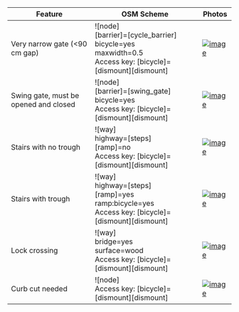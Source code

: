 | Feature                   | OSM Scheme                | Photos     |
|---------------------------|---------------------------|------------|
| Very narrow gate (<90 cm gap) | ![node]<br>[barrier]=[cycle_barrier]<br>bicycle=yes<br>maxwidth=0.5 <br> Access key: [bicycle]=[dismount][dismount]  |[![image](https://d1cuyjsrcm0gby.cloudfront.net/Tp61o9WU2bmonMmhjUyR2w/thumb-1024.jpg)](https://www.mapillary.com/map/im/Tp61o9WU2bmonMmhjUyR2w)
| Swing gate, must be opened and closed |![node]<br> [barrier]=[swing_gate] <br> bicycle=yes <br> Access key: [bicycle]=[dismount][dismount]    |[![image](https://d1cuyjsrcm0gby.cloudfront.net/5IlTYiFdJUkGmn4pmqr4bg/thumb-1024.jpg)](https://www.mapillary.com/map/im/5IlTYiFdJUkGmn4pmqr4bg)
| Stairs with no trough     |![way]<br>highway=[steps]<br>[ramp]=no <br> Access key: [bicycle]=[dismount][dismount]       | [![image](https://d1cuyjsrcm0gby.cloudfront.net/cPNFSreEy8iQ902_BJopyQ/thumb-1024.jpg)](https://www.mapillary.com/map/im/cPNFSreEy8iQ902_BJopyQ)
| Stairs with trough        |![way]<br>highway=[steps]<br>[ramp]=yes <br>ramp:bicycle=yes <br> Access key: [bicycle]=[dismount][dismount]       | [![image](https://d1cuyjsrcm0gby.cloudfront.net/a8BOwiuTq7Xe5mVZ_Bqf1Q/thumb-1024.jpg)](https://www.mapillary.com/map/im/a8BOwiuTq7Xe5mVZ_Bqf1Q)
| Lock crossing        |![way]<br>bridge=yes <br> surface=wood <br> Access key: [bicycle]=[dismount][dismount]       | [![image](https://d1cuyjsrcm0gby.cloudfront.net/4B2MTPSRKj6JUV6H_c0PVg/thumb-1024.jpg)](https://www.mapillary.com/map/im/4B2MTPSRKj6JUV6H_c0PVg)
| Curb cut needed           |![node]<br> Access key: [bicycle]=[dismount][dismount]    |  [![image](https://d1cuyjsrcm0gby.cloudfront.net/0iNKJr-wUKL0HQ_XYdFopw/thumb-1024.jpg)](https://www.mapillary.com/map/im/0iNKJr-wUKL0HQ_XYdFopw)
